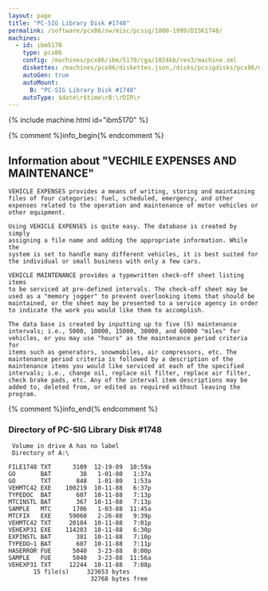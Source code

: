 ```yaml
---
layout: page
title: "PC-SIG Library Disk #1748"
permalink: /software/pcx86/sw/misc/pcsig/1000-1999/DISK1748/
machines:
  - id: ibm5170
    type: pcx86
    config: /machines/pcx86/ibm/5170/cga/1024kb/rev3/machine.xml
    diskettes: /machines/pcx86/diskettes.json,/disks/pcsigdisks/pcx86/diskettes.json
    autoGen: true
    autoMount:
      B: "PC-SIG Library Disk #1748"
    autoType: $date\r$time\rB:\rDIR\r
---
```


{% include machine.html id="ibm5170" %}

{% comment %}info_begin{% endcomment %}

## Information about "VECHILE EXPENSES AND MAINTENANCE"

    VEHICLE EXPENSES provides a means of writing, storing and maintaining
    files of four categories: fuel, scheduled, emergency, and other
    expenses related to the operation and maintenance of motor vehicles or
    other equipment.
    
    Using VEHICLE EXPENSES is quite easy. The database is created by simply
    assigning a file name and adding the appropriate information. While the
    system is set to handle many different vehicles, it is best suited for
    the individual or small business with only a few cars.
    
    VEHICLE MAINTENANCE provides a typewritten check-off sheet listing items
    to be serviced at pre-defined intervals. The check-off sheet may be
    used as a "memory jogger" to prevent overlooking items that should be
    maintained, or the sheet may be presented to a service agency in order
    to indicate the work you would like them to accomplish.
    
    The data base is created by inputting up to five (5) maintenance
    intervals; i.e., 5000, 10000, 15000, 30000, and 60000 "miles" for
    vehicles, or you may use "hours" as the maintenance period criteria for
    items such as generators, snowmobiles, air compressors, etc. The
    maintenance period criteria is followed by a description of the
    maintenance items you would like serviced at each of the specified
    intervals; i.e., change oil, replace oil filter, replace air filter,
    check brake pads, etc. Any of the interval item descriptions may be
    added to, deleted from, or edited as required without leaving the
    program.
{% comment %}info_end{% endcomment %}


### Directory of PC-SIG Library Disk #1748

     Volume in drive A has no label
     Directory of A:\

    FILE1748 TXT      3109  12-19-89  10:59a
    GO       BAT        38   1-01-80   1:37a
    GO       TXT       848   1-01-80   1:53a
    VEHMTC42 EXE    100219  10-11-88   6:37p
    TYPEDOC  BAT       607  10-11-88   7:13p
    MTCINSTL BAT       367  10-11-88   7:13p
    SAMPLE   MTC      1706   1-03-88  11:45a
    MTCFIX   EXE     59060   2-26-88   9:39p
    VEHMTC42 TXT     20184  10-11-88   7:01p
    VEHEXP31 EXE    114203  10-11-88   6:30p
    EXPINSTL BAT       381  10-11-88   7:10p
    TYPEDO~1 BAT       607  10-11-88   7:11p
    HASERROR FUE      5040   3-23-88   8:00p
    SAMPLE   FUE      5040   3-23-88  11:56a
    VEHEXP31 TXT     12244  10-11-88   7:08p
           15 file(s)     323653 bytes
                           32768 bytes free

